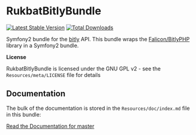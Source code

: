 RukbatBitlyBundle
=================

[![Latest Stable Version](https://poser.pugx.org/rukbat/bitly-bundle/v/stable.png)](https://packagist.org/packages/rukbat/bitly-bundle) [![Total Downloads](https://poser.pugx.org/rukbat/bitly-bundle/downloads.png)](https://packagist.org/packages/rukbat/bitly-bundle)

Symfony2 bundle for the [bitly](http://dev.bitly.com/api.html) API.
This bundle wraps the [Falicon/BitlyPHP](https://github.com/Falicon/BitlyPHP) library in a Symfony2 bundle.

**License**

RukbatBitlyBundle is licensed under the GNU GPL v2 - see the `Resources/meta/LICENSE` file for details

Documentation
-------------

The bulk of the documentation is stored in the `Resources/doc/index.md` file in this bundle:

[Read the Documentation for master](https://github.com/rukbat/RukbatBitlyBundle/blob/master/Resources/doc/index.md)
